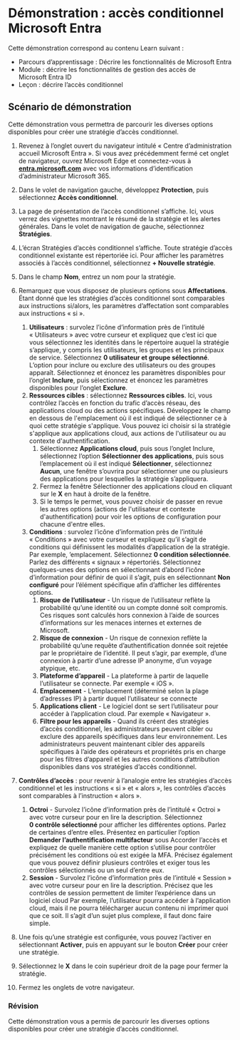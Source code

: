 <!---
---
Démonstration : Titre : « Accès conditionnel Azure AD » Parcours d’apprentissage/Module/Unité : « Parcours d’apprentissage : Décrire les fonctionnalités de Microsoft Entra ; Module 3 : Décrire les fonctionnalités de gestion des accès de Microsoft Entra ID ; Unité 2 : Décrire l’accès conditionnel »
---
--->

# Démonstration : accès conditionnel Microsoft Entra

Cette démonstration correspond au contenu Learn suivant :

- Parcours d’apprentissage : Décrire les fonctionnalités de Microsoft Entra
- Module : décrire les fonctionnalités de gestion des accès de Microsoft Entra ID
- Leçon : décrire l’accès conditionnel

## Scénario de démonstration

Cette démonstration vous permettra de parcourir les diverses options disponibles pour créer une stratégie d’accès conditionnel.

1. Revenez à l’onglet ouvert du navigateur intitulé « Centre d’administration accueil Microsoft Entra ».  Si vous avez précédemment fermé cet onglet de navigateur, ouvrez Microsoft Edge et connectez-vous à **[entra.microsoft.com](https://entra.microsoft.com)** avec vos informations d’identification d’administrateur Microsoft 365.

1. Dans le volet de navigation gauche, développez **Protection**, puis sélectionnez **Accès conditionnel**.

1. La page de présentation de l’accès conditionnel s’affiche.  Ici, vous verrez des vignettes montrant le résumé de la stratégie et les alertes générales.  Dans le volet de navigation de gauche, sélectionnez **Stratégies**.

1. L’écran Stratégies d’accès conditionnel s’affiche. Toute stratégie d’accès conditionnel existante est répertoriée ici. Pour afficher les paramètres associés à l’accès conditionnel, sélectionnez **+ Nouvelle stratégie**.

1. Dans le champ **Nom**, entrez un nom pour la stratégie.

1. Remarquez que vous disposez de plusieurs options sous **Affectations**.  Étant donné que les stratégies d’accès conditionnel sont comparables aux instructions si/alors, les paramètres d’affectation sont comparables aux instructions « si ».
    1. **Utilisateurs** : survolez l’icône d’information près de l’intitulé « Utilisateurs » avec votre curseur et expliquez que c’est ici que vous sélectionnez les identités dans le répertoire auquel la stratégie s’applique, y compris les utilisateurs, les groupes et les principaux de service. Sélectionnez **0 utilisateur et groupe sélectionné**.  L’option pour inclure ou exclure des utilisateurs ou des groupes apparaît. Sélectionnez et énoncez les paramètres disponibles pour l’onglet **Inclure**, puis sélectionnez et énoncez les paramètres disponibles pour l’onglet **Exclure**.
    1. **Ressources cibles** : sélectionnez **Ressources cibles**.  Ici, vous contrôlez l’accès en fonction du trafic d’accès réseau, des applications cloud ou des actions spécifiques.  Développez le champ en dessous de l'emplacement où il est indiqué de sélectionner ce à quoi cette stratégie s'applique.  Vous pouvez ici choisir si la stratégie s'applique aux applications cloud, aux actions de l'utilisateur ou au contexte d'authentification.  
        1. Sélectionnez **Applications cloud**, puis sous l’onglet Inclure, sélectionnez l’option **Sélectionner des applications**, puis sous l’emplacement où il est indiqué **Sélectionner**, sélectionnez **Aucun**, une fenêtre s’ouvrira pour sélectionner une ou plusieurs des applications pour lesquelles la stratégie s’appliquera.
        1. Fermez la fenêtre Sélectionner des applications cloud en cliquant sur le **X** en haut à droite de la fenêtre.
        1. Si le temps le permet, vous pouvez choisir de passer en revue les autres options (actions de l'utilisateur et contexte d'authentification) pour voir les options de configuration pour chacune d'entre elles.
    1. **Conditions** : survolez l’icône d’information près de l’intitulé « Conditions » avec votre curseur et expliquez qu’il s’agit de conditions qui définissent les modalités d’application de la stratégie. Par exemple, ’emplacement. Sélectionnez **0 condition sélectionnée**. Parlez des différents « signaux » répertoriés.   Sélectionnez quelques-unes des options en sélectionnant d’abord l’icône d’information pour définir de quoi il s’agit, puis en sélectionnant **Non configuré** pour l’élément spécifique afin d’afficher les différentes options.
        1. **Risque de l’utilisateur** - Un risque de l’utilisateur reflète la probabilité qu’une identité ou un compte donné soit compromis. Ces risques sont calculés hors connexion à l’aide de sources d’informations sur les menaces internes et externes de Microsoft.
        1. **Risque de connexion** - Un risque de connexion reflète la probabilité qu’une requête d’authentification donnée soit rejetée par le propriétaire de l’identité. Il peut s’agir, par exemple, d’une connexion à partir d’une adresse IP anonyme, d’un voyage atypique, etc.
        1. **Plateforme d’appareil** - La plateforme à partir de laquelle l’utilisateur se connecte. Par exemple « iOS ».
        1. **Emplacement** - L’emplacement (déterminé selon la plage d’adresses IP) à partir duquel l’utilisateur se connecte
        1. **Applications client** - Le logiciel dont se sert l’utilisateur pour accéder à l’application cloud. Par exemple « Navigateur ».
        1. **Filtre pour les appareils** - Quand ils créent des stratégies d’accès conditionnel, les administrateurs peuvent cibler ou exclure des appareils spécifiques dans leur environnement. Les administrateurs peuvent maintenant cibler des appareils spécifiques à l’aide des opérateurs et propriétés pris en charge pour les filtres d’appareil et les autres conditions d’attribution disponibles dans vos stratégies d’accès conditionnel.

1. **Contrôles d’accès** : pour revenir à l’analogie entre les stratégies d’accès conditionnel et les instructions « si » et « alors », les contrôles d’accès sont comparables à l’instruction « alors ».
    1. **Octroi** - Survolez l’icône d’information près de l’intitulé « Octroi » avec votre curseur pour en lire la description.  Sélectionnez **0 contrôle sélectionné** pour afficher les différentes options.  Parlez de certaines d’entre elles.  Présentez en particulier l’option **Demander l’authentification multifacteur** sous Accorder l’accès et expliquez de quelle manière cette option s’utilise pour contrôler précisément les conditions où est exigée la MFA.   Précisez également que vous pouvez définir plusieurs contrôles et exiger tous les contrôles sélectionnés ou un seul d’entre eux.
    1. **Session** - Survolez l’icône d’information près de l’intitulé « Session » avec votre curseur pour en lire la description.  Précisez que les contrôles de session permettent de limiter l’expérience dans un logiciel cloud  Par exemple, l’utilisateur pourra accéder à l’application cloud, mais il ne pourra télécharger aucun contenu ni imprimer quoi que ce soit.  Il s’agit d’un sujet plus complexe, il faut donc faire simple.

1. Une fois qu’une stratégie est configurée, vous pouvez l’activer en sélectionnant **Activer**, puis en appuyant sur le bouton **Créer** pour créer une stratégie.

1. Sélectionnez le **X** dans le coin supérieur droit de la page pour fermer la stratégie.

1. Fermez les onglets de votre navigateur.

### Révision

Cette démonstration vous a permis de parcourir les diverses options disponibles pour créer une stratégie d’accès conditionnel.
